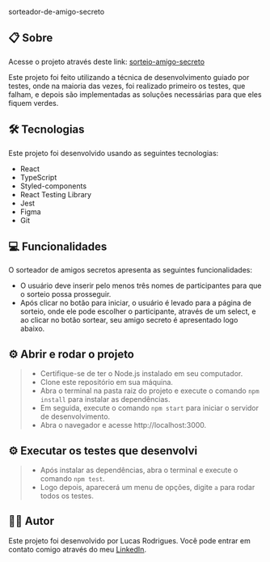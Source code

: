 sorteador-de-amigo-secreto

## 📋 Sobre
Acesse o projeto através deste link: [sorteio-amigo-secreto](https://amigo-secreto-sorteio.vercel.app/)  
 
Este projeto foi feito utilizando a técnica de desenvolvimento guiado por testes, onde na maioria das vezes, foi realizado primeiro os testes, que falham, e depois são implementadas as soluções necessárias para que eles fiquem verdes.

## 🛠 Tecnologias
Este projeto foi desenvolvido usando as seguintes tecnologias:  
- React
- TypeScript
- Styled-components
- React Testing Library
- Jest
- Figma
- Git

## 💻 Funcionalidades 

O sorteador de amigos secretos apresenta as seguintes funcionalidades:  

- O usuário deve inserir pelo menos três nomes de participantes para que o sorteio possa prosseguir.
- Após clicar no botão para iniciar, o usuário é levado para a página de sorteio, onde ele pode escolher o participante, através de um select, e ao clicar no botão sortear, seu amigo secreto é apresentado logo abaixo.

## ⚙ Abrir e rodar o projeto

> - Certifique-se de ter o Node.js instalado em seu computador.  
> - Clone este repositório em sua máquina.  
> - Abra o terminal na pasta raiz do projeto e execute o comando `npm install` para instalar as dependências.  
> - Em seguida, execute o comando `npm start` para iniciar o servidor de desenvolvimento.  
> - Abra o navegador e acesse http://localhost:3000.  

## ⚙ Executar os testes que desenvolvi
> - Após instalar as dependências, abra o terminal e execute o comando `npm test`.
> - Logo depois, aparecerá um menu de opções, digite `a` para rodar todos os testes.

## 👨‍💻 Autor

Este projeto foi desenvolvido por Lucas Rodrigues. Você pode entrar em contato comigo através do meu [LinkedIn](https://www.linkedin.com/in/lucas-rodrigues-perfil/).
 

